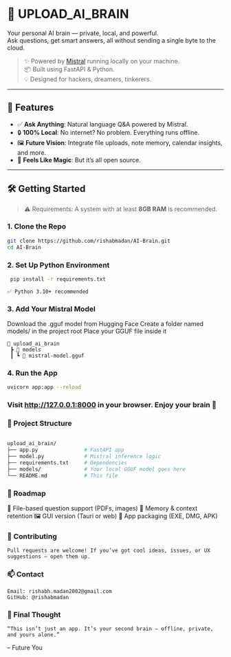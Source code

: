 # 🧠 UPLOAD_AI_BRAIN

Your personal AI brain — private, local, and powerful.  
Ask questions, get smart answers, all without sending a single byte to the cloud.

> ✨ Powered by [Mistral](https://mistral.ai) running locally on your machine.  
> 📦 Built using FastAPI & Python.  
> 💡 Designed for hackers, dreamers, tinkerers.

---

## 🚀 Features

- ✅ **Ask Anything**: Natural language Q&A powered by Mistral.
- 🔒 **100% Local**: No internet? No problem. Everything runs offline.
- 🖼️ **Future Vision**: Integrate file uploads, note memory, calendar insights, and more.
- 🧠 **Feels Like Magic**: But it’s all open source.

---

## 🛠️ Getting Started

> ⚠️ Requirements: A system with at least **8GB RAM** is recommended.

### 1. Clone the Repo

```bash
git clone https://github.com/rishabmadan/AI-Brain.git
cd AI-Brain
```

### 2. Set Up Python Environment
   ``` bash
    pip install -r requirements.txt
   ``` 
    ✅ Python 3.10+ recommended

### 3. Add Your Mistral Model
 
 Download the .gguf model from Hugging Face
 Create a folder named models/ in the project root
 Place your GGUF file inside it

``` 
📁 upload_ai_brain
 ┣ 📁 models
 ┃ ┗ 📄 mistral-model.gguf

```
### 4. Run the App
```bash
uvicorn app:app --reload
```
###  Visit http://127.0.0.1:8000 in your browser. Enjoy your brain 🧠

### 🧭 Project Structure
```graphql

upload_ai_brain/
├── app.py               # FastAPI app
├── model.py             # Mistral inference logic
├── requirements.txt     # Dependencies
├── models/              # Your local GGUF model goes here
└── README.md            # This file
```

### 🎯 Roadmap

 📄 File-based question support (PDFs, images)
 🧠 Memory & context retention
 🖼️ GUI version (Tauri or web)
 📱 App packaging (EXE, DMG, APK)

### 🤝 Contributing

    Pull requests are welcome! If you’ve got cool ideas, issues, or UX suggestions — open them up.

### 📫 Contact
    Email: rishabh.madan2002@gmail.com
    GitHub: @rishabmadan

### 💬 Final Thought
    “This isn’t just an app. It’s your second brain — offline, private, and yours alone.”
– Future You


